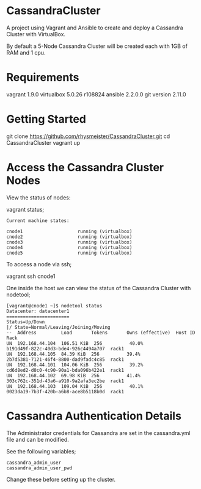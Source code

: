# CassandraCluster
A project using Vagrant and Ansible to create and deploy a Cassandra Cluster with VirtualBox.

By default a 5-Node Cassandra Cluster will be created each with 1GB of RAM and 1 cpu.

Requirements
=============

vagrant 1.9.0
virtualbox 5.0.26 r108824
ansible 2.2.0.0
git version 2.11.0

Getting Started
================

git clone https://github.com/rhysmeister/CassandraCluster.git
cd CassandraCluster
vagrant up

Access the Cassandra Cluster Nodes
==================================

View the status of nodes:

vagrant status;

```
Current machine states:

cnode1                    running (virtualbox)
cnode2                    running (virtualbox)
cnode3                    running (virtualbox)
cnode4                    running (virtualbox)
cnode5                    running (virtualbox)
```

To access a node via ssh;

vagrant ssh cnode1

One inside the host we can view the status of the Cassandra Cluster with nodetool;

```
[vagrant@cnode1 ~]$ nodetool status
Datacenter: datacenter1
=======================
Status=Up/Down
|/ State=Normal/Leaving/Joining/Moving
--  Address         Load       Tokens       Owns (effective)  Host ID                               Rack
UN  192.168.44.104  106.51 KiB  256          40.0%             b191d49f-822c-40d3-bde4-926c4494a707  rack1
UN  192.168.44.105  84.39 KiB  256          39.4%             2b7d5381-7121-46f4-8800-dad9fadc4c85  rack1
UN  192.168.44.101  104.06 KiB  256          39.2%             cd6d8ed2-d0c0-4c90-90a1-bda096b422e1  rack1
UN  192.168.44.102  69.98 KiB  256          41.4%             303c762c-351d-43a6-a910-9a2afa3ec2be  rack1
UN  192.168.44.103  109.04 KiB  256          40.1%             0023da19-7b3f-420b-a6b8-ace8b5118b0d  rack1
```

Cassandra Authentication Details
================================

The Administrator credentials for Cassandra are set in the cassandra.yml file and can be modified.

See the following variables;

```
cassandra_admin_user
cassandra_admin_user_pwd
```

Change these before setting up the cluster.
